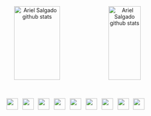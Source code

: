 <!-- <img width=100% src="https://capsule-render.vercel.app/api?type=waving&color=202f45&height=120&section=header"/> -->

<!--
[![Typing SVG](https://readme-typing-svg.herokuapp.com/?color=c7d5e0&size=35&center=true&vCenter=true&width=1000&lines=Hola!,+soy+Ariel+Salgado;Estudiante+de+Ingeniería+Civil+en+Informática)](https://git.io/typing-svg)
--> 
 
<div align="center">  
  <img width="49%" height="195px" src="https://github-readme-stats.vercel.app/api?username=ariel-salgado&show_icons=true&count_private=true&hide_border=true&bg_color=0d1117&theme=tokyonight" alt="Ariel Salgado github stats" /> 
  <img width="41%" height="195px" src="https://github-readme-stats.vercel.app/api/top-langs/?username=ariel-salgado&layout=compact&hide_border=true&bg_color=0d1117&theme=tokyonight&langs_count=8" alt="Ariel Salgado github stats" />
</div>

## 

<br />

<div align="center">
  <img src="https://cdn.jsdelivr.net/gh/devicons/devicon/icons/html5/html5-plain.svg" height="30" /> &nbsp
  <img src="https://cdn.jsdelivr.net/gh/devicons/devicon/icons/css3/css3-plain.svg" height="30" /> &nbsp
  <img src="https://cdn.jsdelivr.net/gh/devicons/devicon/icons/javascript/javascript-plain.svg" height="30" /> &nbsp
  <img src="https://cdn.jsdelivr.net/gh/devicons/devicon/icons/typescript/typescript-plain.svg" height="30" /> &nbsp
  <img src="https://cdn.jsdelivr.net/gh/devicons/devicon/icons/react/react-original.svg" height="30" /> &nbsp
  <img src="https://cdn.jsdelivr.net/gh/devicons/devicon/icons/svelte/svelte-original.svg" height="30" /> &nbsp
  <img src="https://cdn.jsdelivr.net/gh/devicons/devicon/icons/python/python-original.svg" height="30" /> &nbsp
  <img src="https://cdn.jsdelivr.net/gh/devicons/devicon/icons/java/java-original.svg" height="30" /> &nbsp
  <img src="https://cdn.jsdelivr.net/gh/devicons/devicon/icons/cplusplus/cplusplus-plain.svg" height="30" /> &nbsp
</div>

<!-- <img width=100% src="https://capsule-render.vercel.app/api?type=waving&color=202f45&height=120&section=footer"/> -->
